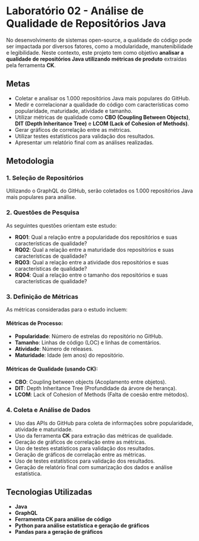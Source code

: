 # Laboratório 02 - Análise de Qualidade de Repositórios Java

No desenvolvimento de sistemas open-source, a qualidade do código pode ser impactada por diversos fatores, como a modularidade, manutenibilidade e legibilidade. Neste contexto, este projeto tem como objetivo **analisar a qualidade de repositórios Java utilizando métricas de produto** extraídas pela ferramenta **CK**.

## Metas

- Coletar e analisar os 1.000 repositórios Java mais populares do GitHub.
- Medir e correlacionar a qualidade do código com características como popularidade, maturidade, atividade e tamanho.
- Utilizar métricas de qualidade como **CBO (Coupling Between Objects)**, **DIT (Depth Inheritance Tree)** e **LCOM (Lack of Cohesion of Methods)**.
- Gerar gráficos de correlação entre as métricas.
- Utilizar testes estatísticos para validação dos resultados.
- Apresentar um relatório final com as análises realizadas.

## Metodologia

### 1. Seleção de Repositórios

Utilizando o GraphQL do GitHub, serão coletados os 1.000 repositórios Java mais populares para análise.

### 2. Questões de Pesquisa

As seguintes questões orientam este estudo:

- **RQ01**: Qual a relação entre a popularidade dos repositórios e suas características de qualidade?
- **RQ02**: Qual a relação entre a maturidade dos repositórios e suas características de qualidade?
- **RQ03**: Qual a relação entre a atividade dos repositórios e suas características de qualidade?
- **RQ04**: Qual a relação entre o tamanho dos repositórios e suas características de qualidade?

### 3. Definição de Métricas

As métricas consideradas para o estudo incluem:

#### Métricas de Processo:

- **Popularidade**: Número de estrelas do repositório no GitHub.
- **Tamanho**: Linhas de código (LOC) e linhas de comentários.
- **Atividade**: Número de releases.
- **Maturidade**: Idade (em anos) do repositório.

#### Métricas de Qualidade (usando CK):

- **CBO**: Coupling between objects (Acoplamento entre objetos).
- **DIT**: Depth Inheritance Tree (Profundidade da árvore de herança).
- **LCOM**:  Lack of Cohesion of Methods (Falta de coesão entre métodos).

### 4. Coleta e Análise de Dados

- Uso das APIs do GitHub para coleta de informações sobre popularidade, atividade e maturidade.
- Uso da ferramenta **CK** para extração das métricas de qualidade.
- Geração de gráficos de correlação entre as métricas.
- Uso de testes estatísticos para validação dos resultados.
- Geração de gráficos de correlação entre as métricas.
- Uso de testes estatísticos para validação dos resultados.
- Geração de relatório final com sumarização dos dados e análise estatística.

## Tecnologias Utilizadas

- **Java**
- **GraphQL**
- **Ferramenta CK para análise de código**
- **Python para análise estatística e geração de gráficos**
- **Pandas para a geração de gráficos**

